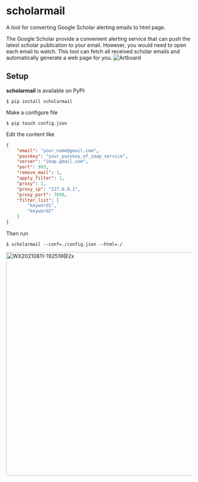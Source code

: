 # scholarmail

A tool for converting Google Scholar alerting emails to html page.

The Google Scholar provide a convenient alerting service that can push the latest scholar publication to your email. However, you would need to open each email to watch. This tool can fetch all received scholar emails and automatically generate a web page for you.
![Artboard](https://user-images.githubusercontent.com/26362152/129020199-7efcf5d2-b8d8-4c17-bfee-25d23d95c5d7.png)

## Setup

**scholarmail** is available on PyPI:

```console
$ pip install scholarmail
```

Make a configure file

```console
$ pip touch config.json
```

Edit the content like
```json
{  
    "email": "your_name@gmail.com",  
    "passkey": "your_passkey_of_imap_service",  
    "server": "imap.gmail.com",  
    "port": 993,  
    "remove_mail": 1,  
    "apply_filter": 1,  
    "proxy": 1,  
    "proxy_ip": "127.0.0.1",  
    "proxy_port": 7890,  
    "filter_list": [  
        "keyword1",  
        "keyword2"  
    ]  
}  
```

Then run
```console
$ scholarmail --conf=./config.json --html=./
```
<img width="604" alt="WX20210811-192519@2x" src="https://user-images.githubusercontent.com/26362152/129020961-759d3e64-cb8e-46ba-b788-1f0cafb94ae1.png">

